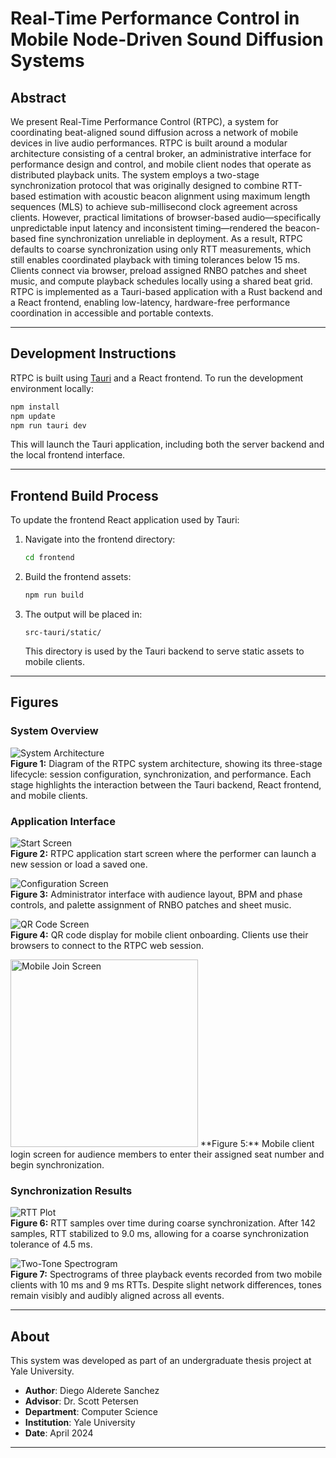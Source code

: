 # Real-Time Performance Control in Mobile Node-Driven Sound Diffusion Systems

## Abstract

We present Real-Time Performance Control (RTPC), a system for coordinating beat-aligned sound diffusion across a network of mobile devices in live audio performances. RTPC is built around a modular architecture consisting of a central broker, an administrative interface for performance design and control, and mobile client nodes that operate as distributed playback units. The system employs a two-stage synchronization protocol that was originally designed to combine RTT-based estimation with acoustic beacon alignment using maximum length sequences (MLS) to achieve sub-millisecond clock agreement across clients. However, practical limitations of browser-based audio—specifically unpredictable input latency and inconsistent timing—rendered the beacon-based fine synchronization unreliable in deployment. As a result, RTPC defaults to coarse synchronization using only RTT measurements, which still enables coordinated playback with timing tolerances below 15 ms. Clients connect via browser, preload assigned RNBO patches and sheet music, and compute playback schedules locally using a shared beat grid. RTPC is implemented as a Tauri-based application with a Rust backend and a React frontend, enabling low-latency, hardware-free performance coordination in accessible and portable contexts.

---

## Development Instructions

RTPC is built using [Tauri](https://tauri.app/) and a React frontend. To run the development environment locally:

```bash
npm install
npm update
npm run tauri dev
```

This will launch the Tauri application, including both the server backend and the local frontend interface.

---

## Frontend Build Process

To update the frontend React application used by Tauri:

1. Navigate into the frontend directory:

   ```bash
   cd frontend
   ```

2. Build the frontend assets:

   ```bash
   npm run build
   ```

3. The output will be placed in:

   ```
   src-tauri/static/
   ```

   This directory is used by the Tauri backend to serve static assets to mobile clients.

---


## Figures

### System Overview
![System Architecture](figs/system-stages.png)  
**Figure 1:** Diagram of the RTPC system architecture, showing its three-stage lifecycle: session configuration, synchronization, and performance. Each stage highlights the interaction between the Tauri backend, React frontend, and mobile clients.

### Application Interface
![Start Screen](figs/start-screen.png)  
**Figure 2:** RTPC application start screen where the performer can launch a new session or load a saved one.

![Configuration Screen](figs/config-screen.png)  
**Figure 3:** Administrator interface with audience layout, BPM and phase controls, and palette assignment of RNBO patches and sheet music.

![QR Code Screen](figs/qr-screen.png)  
**Figure 4:** QR code display for mobile client onboarding. Clients use their browsers to connect to the RTPC web session.

<img src="figs/mobile-home.png" alt="Mobile Join Screen" width="300" />  
**Figure 5:** Mobile client login screen for audience members to enter their assigned seat number and begin synchronization.

### Synchronization Results
![RTT Plot](figs/rtt_plot.png)  
**Figure 6:** RTT samples over time during coarse synchronization. After 142 samples, RTT stabilized to 9.0 ms, allowing for a coarse synchronization tolerance of 4.5 ms.

![Two-Tone Spectrogram](figs/rtt_two_tone.png)  
**Figure 7:** Spectrograms of three playback events recorded from two mobile clients with 10 ms and 9 ms RTTs. Despite slight network differences, tones remain visibly and audibly aligned across all events.

---

## About

This system was developed as part of an undergraduate thesis project at Yale University.

- **Author**: Diego Alderete Sanchez  
- **Advisor**: Dr. Scott Petersen  
- **Department**: Computer Science  
- **Institution**: Yale University  
- **Date**: April 2024

---
